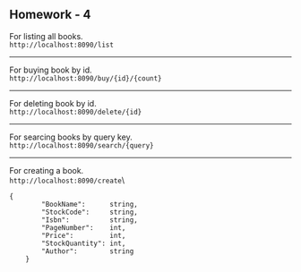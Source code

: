 ## Homework - 4

For listing all books.\
`http://localhost:8090/list`


***
For buying book by id.\
`http://localhost:8090/buy/{id}/{count}`


***
For deleting book by id.\
`http://localhost:8090/delete/{id}`

***
For searcing books by query key.\
`http://localhost:8090/search/{query}`

***
For creating a book.\
`http://localhost:8090/create`\
```
{
		"BookName":      string,
		"StockCode":     string,
		"Isbn":          string,
		"PageNumber":    int,
		"Price":         int,
		"StockQuantity": int,
		"Author":        string
	}
